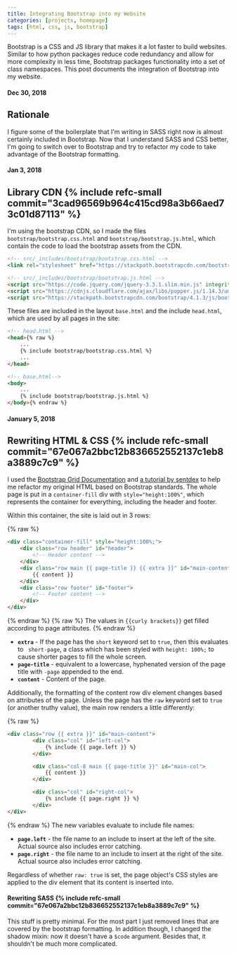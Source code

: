 ```yaml
---
title: Integrating Bootstrap into my Website
categories: [projects, homepage]
tags: [html, css, js, bootstrap]
---
```

Bootstrap is a CSS and JS library that makes it a lot faster to build websites.
Similar to how python packages reduce code redundancy and allow for more complexity
in less time, Bootstrap packages functionality into a set of class namespaces.
This post documents the integration of Bootstrap into my website.

#### Dec 30, 2018
## Rationale
I figure some of the boilerplate that I'm writing in SASS right now is almost certainly included in Bootstrap.
Now that I understand SASS and CSS better, I'm going to switch over to Bootstrap and try
 to refactor my code to take advantage of the Bootstrap formatting.

#### Jan 3, 2018
## Library CDN {% include refc-small commit="3cad96569b964c415cd98a3b66aed73c01d87113" %}
I'm using the bootstrap CDN, so I made the files `bootstrap/bootstrap.css.html`
and `bootstrap/bootstrap.js.html`, which contain the code to load the bootstrap assets from the CDN.

```html
<!-- src/_includes/bootstrap/bootstrap.css.html -->
<link rel="stylesheet" href="https://stackpath.bootstrapcdn.com/bootstrap/4.1.3/css/bootstrap.min.css" integrity="sha384-MCw98/SFnGE8fJT3GXwEOngsV7Zt27NXFoaoApmYm81iuXoPkFOJwJ8ERdknLPMO" crossorigin="anonymous">

<!-- src/_includes/bootstrap/bootstrap.js.html -->
<script src="https://code.jquery.com/jquery-3.3.1.slim.min.js" integrity="sha384-q8i/X+965DzO0rT7abK41JStQIAqVgRVzpbzo5smXKp4YfRvH+8abtTE1Pi6jizo" crossorigin="anonymous"></script>
<script src="https://cdnjs.cloudflare.com/ajax/libs/popper.js/1.14.3/umd/popper.min.js" integrity="sha384-ZMP7rVo3mIykV+2+9J3UJ46jBk0WLaUAdn689aCwoqbBJiSnjAK/l8WvCWPIPm49" crossorigin="anonymous"></script>
<script src="https://stackpath.bootstrapcdn.com/bootstrap/4.1.3/js/bootstrap.min.js" integrity="sha384-ChfqqxuZUCnJSK3+MXmPNIyE6ZbWh2IMqE241rYiqJxyMiZ6OW/JmZQ5stwEULTy" crossorigin="anonymous"></script>
```

These files are included in the layout `base.html` and the include `head.html`, which are used by all pages in the site:
```html
<!-- head.html -->
<head>{% raw %}
    ...
    {% include bootstrap/bootstrap.css.html %}
    ...
</head>

<!-- base.html-->
<body>
    ...
    {% include bootstrap/bootstrap.js.html %}
</body>{% endraw %}
```

#### January 5, 2018
## Rewriting HTML & CSS {% include refc-small commit="67e067a2bbc12b836652552137c1eb8a3889c7c9" %}
I used the [Bootstrap Grid Documentation][bs-grid-docs] and [a tutorial by sentdex][sentdex-bootstrap]
to help me refactor my original HTML based on Bootstrap standards. The whole page is
put in a `container-fill` div with `style="height:100%"`, which represents the container for everything,
including the header and footer.

[bs-grid-docs]: https://getbootstrap.com/docs/4.0/layout/grid/
[sentdex-bootstrap]: https://pythonprogramming.net/design-bootstrap-django-python-tutorial/

Within this container, the site is laid out in 3 rows:

{% raw %}
```html
<div class="container-fill" style="height:100%;">
    <div class="row header" id="header">
        <!-- Header content -->
    </div>
    <div class="row main {{ page-title }} {{ extra }}" id="main-content">
        {{ content }}
    </div>
    <div class="row footer" id="footer">
        <!-- Footer content -->
    </div>
</div>
```
{% endraw %}
{% raw %}
The values in `{{curly brackets}}` get filled according to page attributes.
{% endraw %}

* **`extra`** - If the page has the `short` keyword set to `true`, then this evaluates to ` short-page`,
a class which has been styled with `height: 100%;` to cause shorter pages to fill the whole screen.
* **`page-title`** - equivalent to a lowercase, hyphenated version of the page title with `-page` appended to the end.
* **`content`** - Content of the page.

Additionally, the formatting of the content row div element changes based on attributes of the page.
Unless the page has the `raw` keyword set to `true` (or another truthy value),
the main row renders a little differently:

{% raw %}
```html
<div class="row {{ extra }}" id="main-content">
        <div class="col" id="left-col">
            {% include {{ page.left }} %}
        </div>

        <div class="col-8 main {{ page-title }}" id="main-col">
            {{ content }}
        </div>

        <div class="col" id="right-col">
            {% include {{ page.right }} %}
        </div>
</div>
```
{% endraw %}
The new variables evaluate to include file names:

* **`page.left`** - the file name to an include to insert at the left of the site.
Actual source also includes error catching.
* **`page.right`** - the file name to an include to insert at the right of the site.
Actual source also includes error catching.

Regardless of whether `raw: true` is set, the page object's CSS styles are applied to the div element
that its content is inserted into.

#### Rewriting SASS {% include refc-small commit="67e067a2bbc12b836652552137c1eb8a3889c7c9" %}
This stuff is pretty minimal. For the most part I just removed lines that are covered by the bootstrap formatting.
In addition though, I changed the shadow mixin: now it doesn't have a `$code` argument.
Besides that, it shouldn't be much more complicated.
